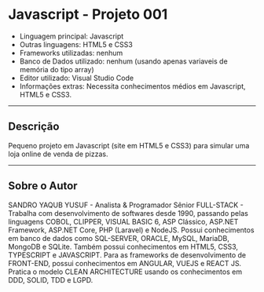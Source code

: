 # Javascript - Projeto 001

* Linguagem principal: Javascript
* Outras linguagens: HTML5 e CSS3
* Frameworks utilizadas: nenhum
* Banco de Dados utilizado: nenhum (usando apenas variaveis de memória do tipo array)
* Editor utilizado: Visual Studio Code
* Informações extras: Necessita conhecimentos médios em Javascript, HTML5 e CSS3.

----

## Descrição

Pequeno projeto em Javascript (site em HTML5 e CSS3) para simular uma loja online de venda de pizzas.

----

## Sobre o Autor

SANDRO YAQUB YUSUF - Analista & Programador Sênior FULL-STACK - Trabalha com desenvolvimento de softwares desde 1990, passando pelas linguagens COBOL, CLIPPER, VISUAL BASIC 6, ASP Clássico, ASP.NET Framework, ASP.NET Core, PHP (Laravel) e NodeJS. Possui conhecimentos em banco de dados como SQL-SERVER, ORACLE, MySQL, MariaDB, MongoDB e SQLite. Também possui conhecimentos em HTML5, CSS3, TYPESCRIPT e JAVASCRIPT. Para as frameworks de desenvolvimento de FRONT-END, possui conhecimentos em ANGULAR, VUEJS e REACT JS. Pratica o modelo CLEAN ARCHITECTURE usando os conhecimentos em DDD, SOLID, TDD e LGPD.
